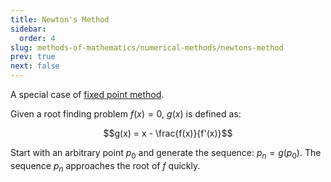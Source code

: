 ```yaml
---
title: Newton's Method
sidebar:
  order: 4
slug: methods-of-mathematics/numerical-methods/newtons-method
prev: true
next: false
---
```


A special case of
[fixed point method](/methods-of-mathematics/numerical-methods/fixed-point-method/).

Given a root finding problem $f(x)=0$, $g(x)$ is defined as:

```math
g(x) = x - \frac{f(x)}{f'(x)}
```

Start with an arbitrary point $p_0$ and generate the sequence: $p_n = g(p_0)$.
The sequence $p_n$ approaches the root of $f$ quickly.
